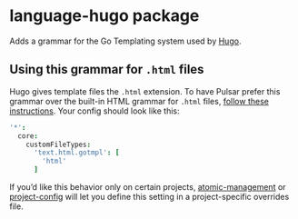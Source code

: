 # language-hugo package

Adds a grammar for the Go Templating system used by [Hugo](https://gohugo.io/).

## Using this grammar for `.html` files

Hugo gives template files the `.html` extension. To have Pulsar prefer this grammar over the built-in HTML grammar for `.html` files, [follow these instructions](https://docs.pulsar-edit.dev/customizing-pulsar/customizing-language-recognition/). Your config should look like this:

```coffeescript
'*':
  core:
    customFileTypes:
      'text.html.gotmpl': [
        'html'
      ]
```

If you’d like this behavior only on certain projects, [atomic-management](https://web.pulsar-edit.dev/packages/atomic-management) or [project-config](https://web.pulsar-edit.dev/packages/project-config) will let you define this setting in a project-specific overrides file.
